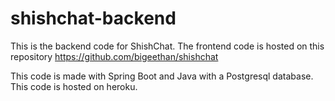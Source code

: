 # shishchat-backend

This is the backend code for ShishChat. The frontend code is hosted on this repository https://github.com/bigeethan/shishchat

This code is made with Spring Boot and Java with a Postgresql database. This code is hosted on heroku.
